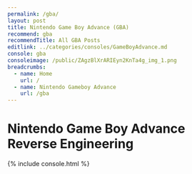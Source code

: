 ```yaml
---
permalink: /gba/
layout: post
title: Nintendo Game Boy Advance (GBA)
recommend: gba
recommendTitle: All GBA Posts
editlink: ../categories/consoles/GameBoyAdvance.md
console: gba
consoleimage: /public/ZAgzBlXrARIEyn2KnTa4g_img_1.png
breadcrumbs:
  - name: Home
    url: /
  - name: Nintendo Gameboy Advance
    url: /gba
---
```


# Nintendo Game Boy Advance Reverse Engineering

{% include console.html %}
